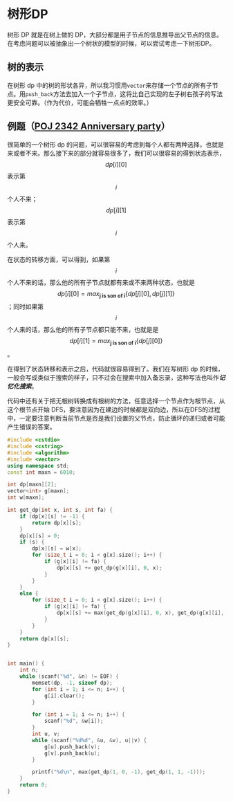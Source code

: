 <!-- toc -->
# 树形DP
树形 DP 就是在树上做的 DP，大部分都是用子节点的信息推导出父节点的信息。在考虑问题可以被抽象出一个树状的模型的时候，可以尝试考虑一下树形DP。

## 树的表示
在树形 dp 中的树的形状各异，所以我习惯用`vector`来存储一个节点的所有子节点。用`push_back`方法去加入一个子节点，这将比自己实现的左子树右孩子的写法更安全可靠。（作为代价，可能会牺牲一点点的效率。）

## 例题（[POJ 2342 Anniversary party](http://poj.org/problem?id=2342)）
很简单的一个树形 dp 的问题，可以很容易的考虑到每个人都有两种选择，也就是来或者不来。那么接下来的部分就容易很多了，我们可以很容易的得到状态表示，$$dp[i][0]$$ 表示第 $$i$$ 个人不来；$$dp[i][1]$$ 表示第 $$i$$ 个人来。

在状态的转移方面，可以得到，如果第 $$i$$ 个人不来的话，那么他的所有子节点就都有来或不来两种状态，也就是 $$dp[i][0] = max_{\textbf{j is son of i}}\{dp[j][0], dp[j][1]\}$$；同时如果第 $$i$$ 个人来的话，那么他的所有子节点都只能不来，也就是是 $$dp[i][1] = max_{\textbf{j is son of i}}\{dp[j][0]\}$$。

在得到了状态转移和表示之后，代码就很容易得到了。我们在写树形 dp 的时候，一般会写成类似于搜索的样子，只不过会在搜索中加入备忘录，这种写法也叫作***记忆化搜索***。

代码中还有关于把无根树转换成有根树的方法，任意选择一个节点作为根节点，从这个根节点开始 DFS，要注意因为在建边的时候都是双向边，所以在DFS的过程中，一定要注意判断当前节点是否是我们设置的父节点，防止循环的递归或者可能产生错误的答案。

```c++
#include <cstdio>
#include <cstring>
#include <algorithm>
#include <vector>
using namespace std;
const int maxn = 6010;

int dp[maxn][2];
vector<int> g[maxn];
int w[maxn];

int get_dp(int x, int s, int fa) {
    if (dp[x][s] != -1) {
        return dp[x][s];
    }
    dp[x][s] = 0;
    if (s) {
        dp[x][s] = w[x];
        for (size_t i = 0; i < g[x].size(); i++) {
            if (g[x][i] != fa) {
                dp[x][s] += get_dp(g[x][i], 0, x);
            }
        }
    }
    else {
        for (size_t i = 0; i < g[x].size(); i++) {
            if (g[x][i] != fa) {
                dp[x][s] += max(get_dp(g[x][i], 0, x), get_dp(g[x][i], 1, x));
            }
        }
    }
    return dp[x][s];
}


int main() {
    int n;
    while (scanf("%d", &n) != EOF) {
        memset(dp, -1, sizeof dp);
        for (int i = 1; i <= n; i++) {
            g[i].clear();
        }

        for (int i = 1; i <= n; i++) {
            scanf("%d", &w[i]);
        }
        int u, v;
        while (scanf("%d%d", &u, &v), u||v) {
            g[u].push_back(v);
            g[v].push_back(u);
        }

        printf("%d\n", max(get_dp(1, 0, -1), get_dp(1, 1, -1)));
    }
    return 0;
}

```